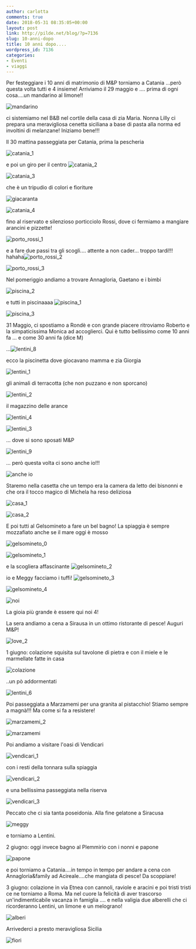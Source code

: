 ```yaml
---
author: carlotta
comments: true
date: 2018-05-31 08:35:05+00:00
layout: post
link: http://pilde.net/blog/?p=7136
slug: 10-anni-dopo
title: 10 anni dopo....
wordpress_id: 7136
categories:
- Eventi
- viaggi
---
```


Per festeggiare i 10 anni di matrimonio di M&P torniamo a Catania ...però questa volta tutti e 4 insieme! Arriviamo il 29 maggio e .... prima di ogni cosa....un mandarino al limone!!

![mandarino](http://pilde.net/blog/wp-content/uploads/2018/05/mandarino.png)




ci sistemiamo nel B&B nel cortile della casa di zia Maria. Nonna Lilly ci prepara una meravigliosa cenetta siciliana a base di pasta alla norma ed involtini di melanzane! Iniziamo bene!!!

Il 30 mattina passeggiata per Catania, prima la pescheria

![catania_1](http://pilde.net/blog/wp-content/uploads/2018/06/catania_1.png)


e poi un giro per il centro ![catania_2](http://pilde.net/blog/wp-content/uploads/2018/06/catania_2.png)


 ![catania_3](http://pilde.net/blog/wp-content/uploads/2018/06/catania_3.png)


che è un tripudio di colori e fioriture

![giacaranta](http://pilde.net/blog/wp-content/uploads/2018/06/giacaranta.png)


![catania_4](http://pilde.net/blog/wp-content/uploads/2018/06/catania_4.png)


fino al riservato e silenzioso porticciolo Rossi, dove ci fermiamo a mangiare arancini e pizzette!

![porto_rossi_1](http://pilde.net/blog/wp-content/uploads/2018/06/porto_rossi_1.png)


e a fare due passi tra gli scogli.... attente a non cader... troppo tardi!!! hahaha![porto_rossi_2](http://pilde.net/blog/wp-content/uploads/2018/06/porto_rossi_2.png)


 ![porto_rossi_3](http://pilde.net/blog/wp-content/uploads/2018/06/porto_rossi_3.png)




Nel pomeriggio andiamo a trovare Annagloria, Gaetano e i bimbi

![piscina_2](http://pilde.net/blog/wp-content/uploads/2018/06/piscina_2.png)


e tutti in piscinaaaa ![piscina_1](http://pilde.net/blog/wp-content/uploads/2018/06/piscina_1.png)


 ![piscina_3](http://pilde.net/blog/wp-content/uploads/2018/06/piscina_3.png)


31 Maggio, ci spostiamo a Rondè e con grande piacere ritroviamo Roberto e la simpaticissima Monica ad accoglierci. Qui è tutto bellissimo come 10 anni fa ... e come 30 anni fa (dice M)


...![lentini_8](http://pilde.net/blog/wp-content/uploads/2018/06/lentini_8.jpg)


ecco la piscinetta dove giocavano mamma e zia Giorgia

![lentini_1](http://pilde.net/blog/wp-content/uploads/2018/06/lentini_1.png)




gli animali di terracotta (che non puzzano e non sporcano)




![lentini_2](http://pilde.net/blog/wp-content/uploads/2018/06/lentini_2.png)




il magazzino delle arance

![lentini_4](http://pilde.net/blog/wp-content/uploads/2018/06/lentini_4.jpg)


 ![lentini_3](http://pilde.net/blog/wp-content/uploads/2018/06/lentini_3.jpg)


... dove si sono sposati M&P

![lentini_9](http://pilde.net/blog/wp-content/uploads/2018/06/lentini_9.jpg)




... però questa volta ci sono anche io!!!

![anche io](http://pilde.net/blog/wp-content/uploads/2018/05/anche-io.png)




Staremo nella casetta che un tempo era la camera da letto dei bisnonni e che ora il tocco magico di Michela ha reso deliziosa

![casa_1](http://pilde.net/blog/wp-content/uploads/2018/05/casa_1.png)


 ![casa_2](http://pilde.net/blog/wp-content/uploads/2018/05/casa_2.png)




E poi tutti al Gelsomineto a fare un bel bagno! La spiaggia è sempre mozzafiato anche se il mare oggi è mosso

![gelsomineto_0](http://pilde.net/blog/wp-content/uploads/2018/06/gelsomineto_0.jpg)




![gelsomineto_1](http://pilde.net/blog/wp-content/uploads/2018/06/gelsomineto_1.jpg)


e la scogliera affascinante ![gelsomineto_2](http://pilde.net/blog/wp-content/uploads/2018/06/gelsomineto_2.jpg)


io e Meggy facciamo i tuffi! ![gelsomineto_3](http://pilde.net/blog/wp-content/uploads/2018/06/gelsomineto_3.jpg)


 ![gelsomineto_4](http://pilde.net/blog/wp-content/uploads/2018/06/gelsomineto_4.jpg)




![noi](http://pilde.net/blog/wp-content/uploads/2018/05/noi.jpg)


La gioia più grande è essere qui noi 4!

La sera andiamo a cena a Sirausa in un ottimo ristorante di pesce! Auguri M&P!

![love_2](http://pilde.net/blog/wp-content/uploads/2018/05/love_2.png)


1 giugno: colazione squisita sul tavolone di pietra e con il miele e le marmellate fatte in casa

![colazione](http://pilde.net/blog/wp-content/uploads/2018/05/colazione.png)




..un pò addormentati

![lentini_6](http://pilde.net/blog/wp-content/uploads/2018/05/lentini_6.jpg)




Poi passeggiata a Marzamemi per una granita al pistacchio! Stiamo sempre a magnà!!! Ma come si fa a resistere!

![marzamemi_2](http://pilde.net/blog/wp-content/uploads/2018/05/marzamemi_2.png)


 ![marzamemi](http://pilde.net/blog/wp-content/uploads/2018/05/marzamemi.png)




Poi andiamo a visitare l'oasi di Vendicari

![vendicari_1](http://pilde.net/blog/wp-content/uploads/2018/05/vendicari_1.jpg)


con i resti della tonnara sulla spiaggia

![vendicari_2](http://pilde.net/blog/wp-content/uploads/2018/05/vendicari_2.jpg)


e una bellissima passeggiata nella riserva

![vendicari_3](http://pilde.net/blog/wp-content/uploads/2018/05/vendicari_3.jpg)


Peccato che ci sia tanta poseidonia. Alla fine gelatone a Siracusa

![meggy](http://pilde.net/blog/wp-content/uploads/2018/05/meggy.png)


e torniamo a Lentini.

2 giugno: oggi invece bagno al Plemmirio con i nonni e papone

![papone](http://pilde.net/blog/wp-content/uploads/2018/05/papone.png)


e poi torniamo a Catania....in tempo in tempo per andare a cena con Annagloria&family ad Acireale....che mangiata di pesce! Da scoppiare!

3 giugno: colazione in via Etnea con cannoli, raviole e aracini e poi tristi tristi ce ne torniamo a Roma. Ma nel cuore la felicità di aver trascorso un'indimenticabile vacanza in famiglia .... e nella valigia due alberelli che ci ricorderanno Lentini, un limone e un melograno!

![alberi](http://pilde.net/blog/wp-content/uploads/2018/05/alberi.png)


Arrivederci a presto meravigliosa Sicilia

![fiori](http://pilde.net/blog/wp-content/uploads/2018/05/fiori.png)



